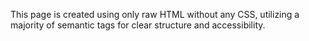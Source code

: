 This page is created using only raw HTML without any CSS, utilizing a majority of semantic tags for clear structure and accessibility.
 
